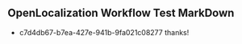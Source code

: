 ## OpenLocalization Workflow Test MarkDown
* c7d4db67-b7ea-427e-941b-9fa021c08277 thanks!

<!--HONumber=Jul16_HO3-->


